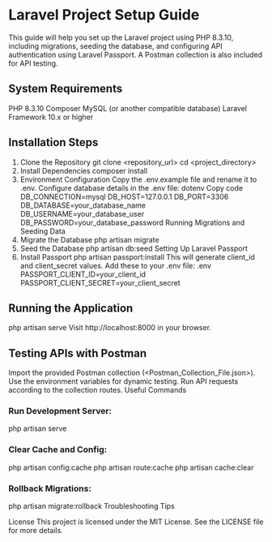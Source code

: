 # Laravel Project Setup Guide
This guide will help you set up the Laravel project using PHP 8.3.10, including migrations, seeding the database, and configuring API authentication using Laravel Passport. A Postman collection is also included for API testing.

## System Requirements
PHP 8.3.10
Composer
MySQL (or another compatible database)
Laravel Framework 10.x or higher

## Installation Steps
1. Clone the Repository
git clone <repository_url>
cd <project_directory>
2. Install Dependencies
composer install
3. Environment Configuration
Copy the .env.example file and rename it to .env.
Configure database details in the .env file:
dotenv
Copy code
DB_CONNECTION=mysql
DB_HOST=127.0.0.1
DB_PORT=3306
DB_DATABASE=your_database_name
DB_USERNAME=your_database_user
DB_PASSWORD=your_database_password
Running Migrations and Seeding Data
1. Migrate the Database
php artisan migrate
2. Seed the Database
php artisan db:seed
Setting Up Laravel Passport
1. Install Passport
php artisan passport:install
This will generate client_id and client_secret values. Add these to your .env file:
.env
PASSPORT_CLIENT_ID=your_client_id
PASSPORT_CLIENT_SECRET=your_client_secret

## Running the Application
php artisan serve
Visit http://localhost:8000 in your browser.

## Testing APIs with Postman
Import the provided Postman collection (<Postman_Collection_File.json>).
Use the environment variables for dynamic testing.
Run API requests according to the collection routes.
Useful Commands

### Run Development Server:
php artisan serve

### Clear Cache and Config:
php artisan config:cache
php artisan route:cache
php artisan cache:clear

### Rollback Migrations:
php artisan migrate:rollback
Troubleshooting Tips

License
This project is licensed under the MIT License. See the LICENSE file for more details.
